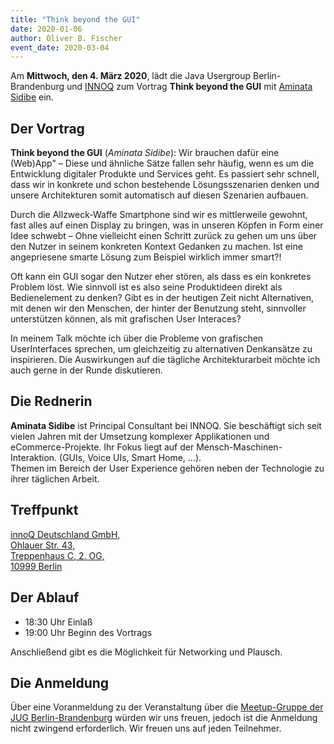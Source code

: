 ```yaml
---
title: "Think beyond the GUI"
date: 2020-01-06
author: Oliver B. Fischer
event_date: 2020-03-04
---
```


Am **Mittwoch, den 4. März 2020**, lädt die Java Usergroup Berlin-Brandenburg und [INNOQ](https://www.innoq.com) zum Vortrag **Think beyond the GUI** mit [Aminata Sidibe](https://twitter.com/wuschey) ein.

<!--more-->
## Der Vortrag

**Think beyond the GUI**
(_Aminata Sidibe_): Wir brauchen dafür eine (Web)App" – Diese und ähnliche Sätze fallen sehr häufig, wenn es um die Entwicklung digitaler Produkte und Services geht. Es passiert sehr schnell, dass wir in konkrete und schon bestehende Lösungsszenarien denken und unsere Architekturen somit automatisch auf diesen Szenarien aufbauen.

Durch die Allzweck-Waffe Smartphone sind wir es mittlerweile gewohnt, fast alles auf einen Display zu bringen, was in unseren Köpfen in Form einer Idee schwebt – Ohne vielleicht einen Schritt zurück zu gehen um uns über den Nutzer in seinem konkreten Kontext Gedanken zu machen. Ist eine angepriesene smarte Lösung zum Beispiel wirklich immer smart?!

Oft kann ein GUI sogar den Nutzer eher stören, als dass es ein konkretes Problem löst. Wie sinnvoll ist es also seine Produktideen direkt als Bedienelement zu denken? Gibt es in der heutigen Zeit nicht Alternativen, mit denen wir den Menschen, der hinter der Benutzung steht, sinnvoller unterstützen können, als mit grafischen User Interaces?

In meinem Talk möchte ich über die Probleme von grafischen UserInterfaces sprechen, um gleichzeitig zu alternativen Denkansätze zu inspirieren. Die Auswirkungen auf die tägliche Architekturarbeit möchte ich auch gerne in der Runde diskutieren.

## Die Rednerin

**Aminata Sidibe** ist Principal Consultant bei INNOQ. Sie beschäftigt sich seit vielen Jahren mit der Umsetzung komplexer Applikationen und eCommerce-Projekte. Ihr Fokus liegt auf der Mensch-Maschinen-Interaktion. (GUIs, Voice UIs, Smart Home, ...).  
Themen im Bereich der User Experience gehören neben der Technologie zu ihrer täglichen Arbeit.

## Treffpunkt

[innoQ Deutschland GmbH,  
Ohlauer Str. 43,  
Treppenhaus C, 2. OG,  
10999 Berlin](https://www.google.de/maps/place/innoQ+Deutschland+GmbH/@52.49403,13.427006,17z/data=!3m1!4b1!4m2!3m1!1s0x47a84fb457ec5c5b:0xa406bef9bec3c42)

## Der Ablauf

- 18:30 Uhr Einlaß
- 19:00 Uhr Beginn des Vortrags

Anschließend gibt es die Möglichkeit für Networking und Plausch.

## Die Anmeldung

Über eine Voranmeldung zu der Veranstaltung über die [Meetup-Gruppe der JUG Berlin-Brandenburg](http://meetup.com/jug-bb/) würden wir uns freuen, jedoch ist die Anmeldung nicht zwingend erforderlich. Wir freuen uns auf jeden Teilnehmer.





